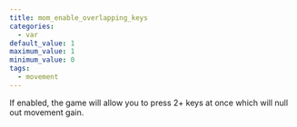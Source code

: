 ```yaml
---
title: mom_enable_overlapping_keys
categories:
  - var
default_value: 1
maximum_value: 1
minimum_value: 0
tags:
  - movement
---
```


If enabled, the game will allow you to press 2+ keys at once which will null out movement gain.
